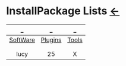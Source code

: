 # InstallPackage Lists [←](../index.md)

| _ | _ | _ |
|:---:|:---:|:---:|
| [SoftWare](SoftWare.md) | [Plugins](Plugins.md) | [Tools](Tools.md) |
| []() | []() | []() |
| []() | []() | []() |
| lucy | 25 | X |







